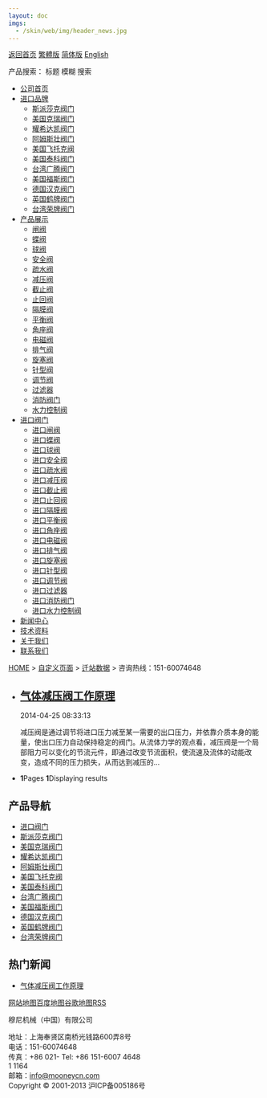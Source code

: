 ```yaml
---
layout: doc
imgs:
  - /skin/web/img/header_news.jpg
---
```


[返回首页](/ 'home') [繁體版](/tw/ '切換到繁體中文版') [简体版](/ '切换到简体中文版') [English](/en/ 'Switch to English Version')

产品搜索： 标题 模糊 搜索

- [公司首页](/ '公司首页')
- [进口品牌](/import/)
  - [斯派莎克阀门](/SpiraxSarco/)
  - [美国克瑞阀门](/Crane/)
  - [耀希达凯阀门](/Yoshitake/)
  - [阿姆斯壮阀门](/Armstrong/)
  - [美国飞托克阀](/Fitok/)
  - [美国泰科阀门](/Tyco/)
  - [台湾广腾阀门](/Jung/)
  - [美国福斯阀门](/Flowserve/)
  - [德国汉克阀门](/Hank/)
  - [英国鹤牌阀门](/Hattersley/)
  - [台湾荣牌阀门](/Rongpai/)
- [产品展示](/products/)
  - [闸阀](/zf/)
  - [蝶阀](/df/)
  - [球阀](/qf/)
  - [安全阀](/aqf/)
  - [疏水阀](/ssf/)
  - [减压阀](/jyf/)
  - [截止阀](/jzf/)
  - [止回阀](/zhf/)
  - [隔膜阀](/gmf/)
  - [平衡阀](/phf/)
  - [角座阀](/jzfm/)
  - [电磁阀](/dcf/)
  - [排气阀](/pqf/)
  - [旋塞阀](/xsf/)
  - [针型阀](/zxf/)
  - [调节阀](/tjf/)
  - [过滤器](/glq/)
  - [消防阀门](/xff/)
  - [水力控制阀](/slf/)
- [进口阀门](/jkfm/)
  - [进口闸阀](/jkzf/)
  - [进口蝶阀](/jkdf/)
  - [进口球阀](/jkqf/)
  - [进口安全阀](/jkaqf/)
  - [进口疏水阀](/jkssf/)
  - [进口减压阀](/jkjyf/)
  - [进口截止阀](/jkjzf/)
  - [进口止回阀](/jkzhf/)
  - [进口隔膜阀](/jkgmf/)
  - [进口平衡阀](/jkphf/)
  - [进口角座阀](/jkjzfm/)
  - [进口电磁阀](/jkdcf/)
  - [进口排气阀](/jkpqf/)
  - [进口旋塞阀](/jkxsf/)
  - [进口针型阀](/jkzxf/)
  - [进口调节阀](/jktjf/)
  - [进口过滤器](/jkglq/)
  - [进口消防阀门](/jkxffm/)
  - [进口水力控制阀](/jkslkzf/)
- [新闻中心](/news '新闻中心')
- [技术资料](/services '技术资料')
- [关于我们](/about.html '关于我们')
- [联系我们](/contact.html '技术支持')

[HOME](/) > [自定义页面](/sitemap.html) > [迁站数据](/valve/) > 咨询热线：151-60074648

- ## [气体减压阀工作原理](/valve/91.html '气体减压阀工作原理')

  2014-04-25 08:33:13

  减压阀是通过调节将进口压力减至某一需要的出口压力，并依靠介质本身的能量，使出口压力自动保持稳定的阀门。从流体力学的观点看，减压阀是一个局部阻力可以变化的节流元件，即通过改变节流面积，使流速及流体的动能改变，造成不同的压力损失，从而达到减压的...

- **1**Pages **1**Displaying results

## 产品导航

- [进口阀门](/import/ '进口阀门')
- [斯派莎克阀门](/SpiraxSarco/)
- [美国克瑞阀门](/Crane/)
- [耀希达凯阀门](/Yoshitake/)
- [阿姆斯壮阀门](/Armstrong/)
- [美国飞托克阀](/Fitok/)
- [美国泰科阀门](/Tyco/)
- [台湾广腾阀门](/Jung/)
- [美国福斯阀门](/Flowserve/)
- [德国汉克阀门](/Hank/)
- [英国鹤牌阀门](/Hattersley/)
- [台湾荣牌阀门](/Rongpai/)

## 热门新闻

- [气体减压阀工作原理](/valve/91.html)

[网站地图](/sitemap.html '网站地图')[百度地图](/baidu.xml)[谷歌地图](/google.xml)[RSS](/rss.xml)

穆尼机械（中国）有限公司

地址：上海奉贤区南桥光钱路600弄8号  
电话：151-60074648  
传真：+86 021- Tel: +86 151-6007 4648  
1 1164  
邮箱：info@mooneycn.com  
Copyright © 2001-2013 沪ICP备005186号

